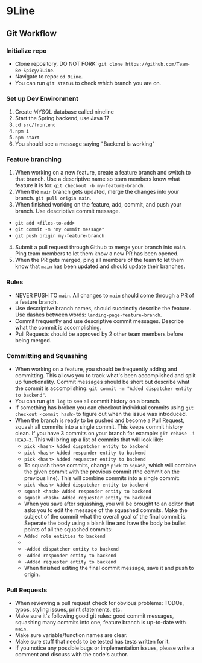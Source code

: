 # 9Line

## Git Workflow

### Initialize repo

- Clone repository, DO NOT FORK: `git clone https://github.com/Team-Be-Spicy/9Line`.
- Navigate to repo: `cd 9Line`.
- You can run `git status` to check which branch you are on.

### Set up Dev Environment
1. Create MYSQL database called nineline
2. Start the Spring backend, use Java 17
3. `cd src/frontend`
4. `npm i`
5. `npm start`
6. You should see a message saying "Backend is working"

### Feature branching

1. When working on a new feature, create a feature branch and switch to that branch. Use a descriptive name so team members know what feature it is for. `git checkout -b my-feature-branch`.
2. When the `main` branch gets updated, merge the changes into your branch. `git pull origin main`.
3. When finished working on the feature, add, commit, and push your branch. Use descriptive commit message.
- `git add <files-to-add>`
- `git commit -m "my commit message"`
- `git push origin my-feature-branch`
4. Submit a pull request through Github to merge your branch into `main`. Ping team members to let them know a new PR has been opened.
5. When the PR gets merged, ping all members of the team to let them know that `main` has been updated and should update their branches.

### Rules

- NEVER PUSH TO `main`. All changes to `main` should come through a PR of a feature branch.
- Use descriptive branch names, should succinctly describe the feature. Use dashes between words: `landing-page-feature-branch`.
- Commit frequently and use descriptive commit messages. Describe what the commit is accomplishing.
- Pull Requests should be approved by 2 other team members before being merged.

### Committing and Squashing

- When working on a feature, you should be frequently adding and committing. This allows you to track what's been accomplished and split up functionality. Commit messages should be short but describe what the commit is accomplishing: `git commit -m "Added dispatcher entity to backend"`.
- You can run `git log` to see all commit history on a branch.
- If something has broken you can checkout individual commits using `git checkout <commit hash>` to figure out when the issue was introduced.
- When the branch is ready to be pushed and become a Pull Request, squash all commits into a single commit. This keeps commit history clean. If you have 3 commits on your branch for example: `git rebase -i HEAD~3`. This will bring up a list of commits that will look like:
    - `pick <hash> Added dispatcher entity to backend`
    - `pick <hash> Added responder entity to backend`
    - `pick <hash> Added requester entity to backend`
    - To squash these commits, change `pick` to `squash`, which will combine the given commit with the previous commit (the commit on the previous line). This will combine commits into a single commit:
    - `pick <hash> Added dispatcher entity to backend`
    - `squash <hash> Added responder entity to backend`
    - `squash <hash> Added requester entity to backend`
    - When you save after squashing, you will be brought to an editor that asks you to edit the message of the squashed commits. Make the subject of the commit what the overall goal of the final commit is. Seperate the body using a blank line and have the body be bullet points of all the squashed commits:
    - `Added role entities to backend`
    - ` `
    - `-Added dispatcher entity to backend`
    - `-Added responder entity to backend`
    - `-Added requester entity to backend`
    - When finished editing the final commit message, save it and push to origin.

### Pull Requests

- When reviewing a pull request check for obvious problems: TODOs, typos, styling issues, print statements, etc.
- Make sure it's following good git rules: good commit messages, squashing many commits into one, feature branch is up-to-date with `main`.
- Make sure variable/function names are clear.
- Make sure stuff that needs to be tested has tests written for it.
- If you notice any possible bugs or implementation issues, please write a comment and discuss with the code's author.

